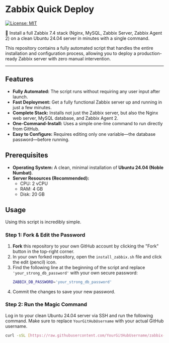 # Zabbix Quick Deploy

[![License: MIT](https://img.shields.io/badge/License-MIT-yellow.svg)](https://opensource.org/licenses/MIT)

🚀 Install a full Zabbix 7.4 stack (Nginx, MySQL, Zabbix Server, Zabbix Agent 2) on a clean Ubuntu 24.04 server in minutes with a single command.

This repository contains a fully automated script that handles the entire installation and configuration process, allowing you to deploy a production-ready Zabbix server with zero manual intervention.

---

## Features

* **Fully Automated:** The script runs without requiring any user input after launch.
* **Fast Deployment:** Get a fully functional Zabbix server up and running in just a few minutes.
* **Complete Stack:** Installs not just the Zabbix server, but also the Nginx web server, MySQL database, and Zabbix Agent 2.
* **One-Command-Install:** Uses a simple one-line command to run directly from GitHub.
* **Easy to Configure:** Requires editing only one variable—the database password—before running.

## Prerequisites

* **Operating System:** A clean, minimal installation of **Ubuntu 24.04 (Noble Numbat)**.
* **Server Resources (Recommended):**
    * CPU: 2 vCPU
    * RAM: 4 GB
    * Disk: 20 GB

## Usage

Using this script is incredibly simple.

### Step 1: Fork & Edit the Password

1.  **Fork** this repository to your own GitHub account by clicking the "Fork" button in the top-right corner.
2.  In your own forked repository, open the `install_zabbix.sh` file and click the edit (pencil) icon.
3.  Find the following line at the beginning of the script and replace `'your_strong_db_password'` with your own secure password:
    ```bash
    ZABBIX_DB_PASSWORD='your_strong_db_password'
    ```
4.  Commit the changes to save your new password.

### Step 2: Run the Magic Command

Log in to your clean Ubuntu 24.04 server via SSH and run the following command. Make sure to replace `YourGitHubUsername` with your actual GitHub username.

```bash
curl -sSL [https://raw.githubusercontent.com/YourGitHubUsername/zabbix-quick-deploy/main/install_zabbix.sh](https://raw.githubusercontent.com/YourGitHubUsername/zabbix-quick-deploy/main/install_zabbix.sh) | sudo bash
